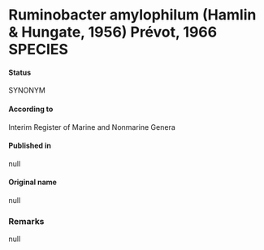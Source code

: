 Ruminobacter amylophilum (Hamlin & Hungate, 1956) Prévot, 1966 SPECIES
=======

#### Status
SYNONYM

#### According to
Interim Register of Marine and Nonmarine Genera

#### Published in
null

#### Original name
null

### Remarks
null